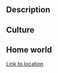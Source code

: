 # <NAME>

## Description

<DESCRIPTION>

## Culture

## Home world

[Link to location](https://github.com/the-great-stories/SpaceOperaUniverse/blob/master/Locations/<NAME>.md)
